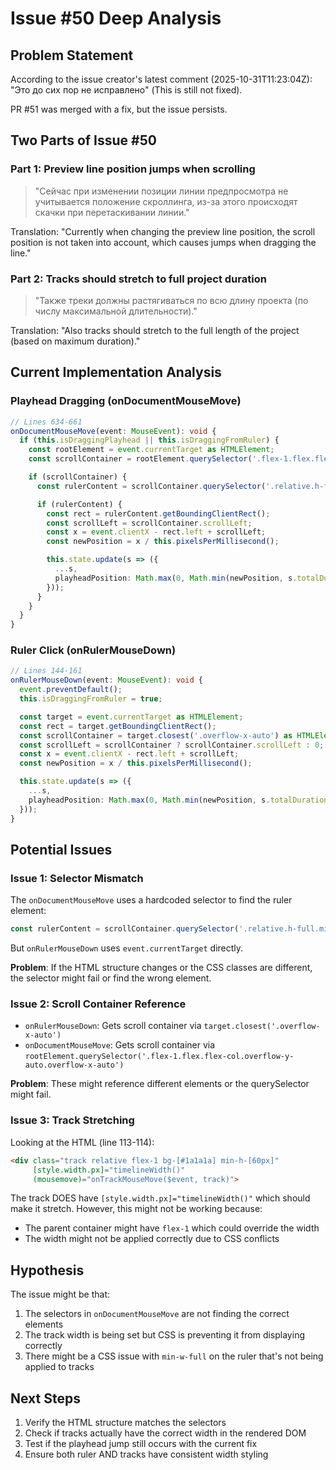 # Issue #50 Deep Analysis

## Problem Statement
According to the issue creator's latest comment (2025-10-31T11:23:04Z): "Это до сих пор не исправлено" (This is still not fixed).

PR #51 was merged with a fix, but the issue persists.

## Two Parts of Issue #50

### Part 1: Preview line position jumps when scrolling
> "Сейчас при изменении позиции линии предпросмотра не учитывается положение скроллинга, из-за этого происходят скачки при перетаскивании линии."

Translation: "Currently when changing the preview line position, the scroll position is not taken into account, which causes jumps when dragging the line."

### Part 2: Tracks should stretch to full project duration
> "Также треки должны растягиваться по всю длину проекта (по числу максимальной длительности)."

Translation: "Also tracks should stretch to the full length of the project (based on maximum duration)."

## Current Implementation Analysis

### Playhead Dragging (onDocumentMouseMove)
```typescript
// Lines 634-661
onDocumentMouseMove(event: MouseEvent): void {
  if (this.isDraggingPlayhead || this.isDraggingFromRuler) {
    const rootElement = event.currentTarget as HTMLElement;
    const scrollContainer = rootElement.querySelector('.flex-1.flex.flex-col.overflow-y-auto.overflow-x-auto') as HTMLElement;

    if (scrollContainer) {
      const rulerContent = scrollContainer.querySelector('.relative.h-full.min-w-full.cursor-pointer') as HTMLElement;

      if (rulerContent) {
        const rect = rulerContent.getBoundingClientRect();
        const scrollLeft = scrollContainer.scrollLeft;
        const x = event.clientX - rect.left + scrollLeft;
        const newPosition = x / this.pixelsPerMillisecond();

        this.state.update(s => ({
          ...s,
          playheadPosition: Math.max(0, Math.min(newPosition, s.totalDuration))
        }));
      }
    }
  }
}
```

### Ruler Click (onRulerMouseDown)
```typescript
// Lines 144-161
onRulerMouseDown(event: MouseEvent): void {
  event.preventDefault();
  this.isDraggingFromRuler = true;

  const target = event.currentTarget as HTMLElement;
  const rect = target.getBoundingClientRect();
  const scrollContainer = target.closest('.overflow-x-auto') as HTMLElement;
  const scrollLeft = scrollContainer ? scrollContainer.scrollLeft : 0;
  const x = event.clientX - rect.left + scrollLeft;
  const newPosition = x / this.pixelsPerMillisecond();

  this.state.update(s => ({
    ...s,
    playheadPosition: Math.max(0, Math.min(newPosition, s.totalDuration))
  }));
}
```

## Potential Issues

### Issue 1: Selector Mismatch
The `onDocumentMouseMove` uses a hardcoded selector to find the ruler element:
```typescript
const rulerContent = scrollContainer.querySelector('.relative.h-full.min-w-full.cursor-pointer') as HTMLElement;
```

But `onRulerMouseDown` uses `event.currentTarget` directly.

**Problem**: If the HTML structure changes or the CSS classes are different, the selector might fail or find the wrong element.

### Issue 2: Scroll Container Reference
- `onRulerMouseDown`: Gets scroll container via `target.closest('.overflow-x-auto')`
- `onDocumentMouseMove`: Gets scroll container via `rootElement.querySelector('.flex-1.flex.flex-col.overflow-y-auto.overflow-x-auto')`

**Problem**: These might reference different elements or the querySelector might fail.

### Issue 3: Track Stretching
Looking at the HTML (line 113-114):
```html
<div class="track relative flex-1 bg-[#1a1a1a] min-h-[60px]"
     [style.width.px]="timelineWidth()"
     (mousemove)="onTrackMouseMove($event, track)">
```

The track DOES have `[style.width.px]="timelineWidth()"` which should make it stretch. However, this might not be working because:
- The parent container might have `flex-1` which could override the width
- The width might not be applied correctly due to CSS conflicts

## Hypothesis

The issue might be that:
1. The selectors in `onDocumentMouseMove` are not finding the correct elements
2. The track width is being set but CSS is preventing it from displaying correctly
3. There might be a CSS issue with `min-w-full` on the ruler that's not being applied to tracks

## Next Steps
1. Verify the HTML structure matches the selectors
2. Check if tracks actually have the correct width in the rendered DOM
3. Test if the playhead jump still occurs with the current fix
4. Ensure both ruler AND tracks have consistent width styling
